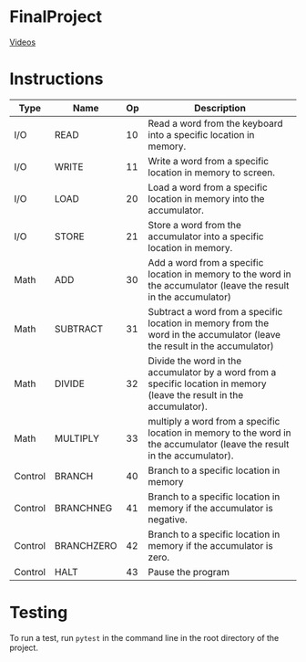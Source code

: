 # FinalProject

[Videos](https://uvu.instructure.com/courses/576566/pages/class-videos-week-4?module_item_id=12156032)

# Instructions

| Type    | Name       | Op | Description |
|---------|------------|----|-------------------------------------------------------------------|
| I/O     | READ       | 10 | Read a word from the keyboard into a specific location in memory. |
| I/O     | WRITE      | 11 | Write a word from a specific location in memory to screen. |
| I/O     | LOAD       | 20 | Load a word from a specific location in memory into the accumulator. |
| I/O     | STORE      | 21 | Store a word from the accumulator into a specific location in memory. |
| Math    | ADD        | 30 | Add a word from a specific location in memory to the word in the accumulator (leave the result in the accumulator) |
| Math    | SUBTRACT   | 31 | Subtract a word from a specific location in memory from the word in the accumulator (leave the result in the accumulator) |
| Math    | DIVIDE     | 32 | Divide the word in the accumulator by a word from a specific location in memory (leave the result in the accumulator). |
| Math    | MULTIPLY   | 33 | multiply a word from a specific location in memory to the word in the accumulator (leave the result in the accumulator). |
| Control | BRANCH     | 40 | Branch to a specific location in memory |
| Control | BRANCHNEG  | 41 | Branch to a specific location in memory if the accumulator is negative. |
| Control | BRANCHZERO | 42 | Branch to a specific location in memory if the accumulator is zero. |
| Control | HALT       | 43 | Pause the program |

# Testing

To run a test, run `pytest` in the command line in the root directory of the project.
